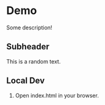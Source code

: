 # Demo

Some description!


## Subheader

This is a random text.

## Local Dev

1. Open index.html in your browser.